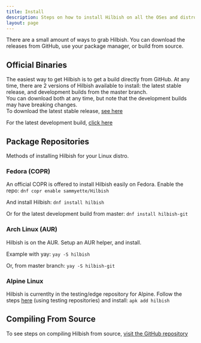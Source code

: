 ```yaml
---
title: Install
description: Steps on how to install Hilbish on all the OSes and distros supported.
layout: page
---
```


There are a small amount of ways to grab Hilbish. You can download the releases from GitHub, use your package manager, or build from source.

## Official Binaries

The easiest way to get Hilbish is to get a build directly from GitHub.
At any time, there are 2 versions of Hilbish available to install:
the latest stable release, and development builds from the master branch.\
You can download both at any time, but note that the development builds may have breaking changes.\
To download the latest stable release, [see here](https://github.com/Rosettea/Hilbish/releases/latest)

For the latest development build, [click here](https://nightly.link/Rosettea/Hilbish/workflows/build/master)

## Package Repositories

Methods of installing Hilbish for your Linux distro.

### Fedora (COPR)

An official COPR is offered to install Hilbish easily on Fedora.
Enable the repo: `dnf copr enable sammyette/Hilbish`

And install Hilbish: `dnf install hilbish`

Or for the latest development build from master: `dnf install hilbish-git`

### Arch Linux (AUR)

Hilbish is on the AUR. Setup an AUR helper, and install.

Example with yay: `yay -S hilbish`

Or, from master branch: `yay -S hilbish-git`

### Alpine Linux

Hilbish is currentlty in the testing/edge repository for Alpine.
Follow the steps [here](https://wiki.alpinelinux.org/wiki/Enable_Community_Repository) (using testing repositories) and install: `apk add hilbish`

## Compiling From Source

To see steps on compiling Hilbish from source, [visit the GitHub repository](https://github.com/Rosettea/Hilbish#build)
